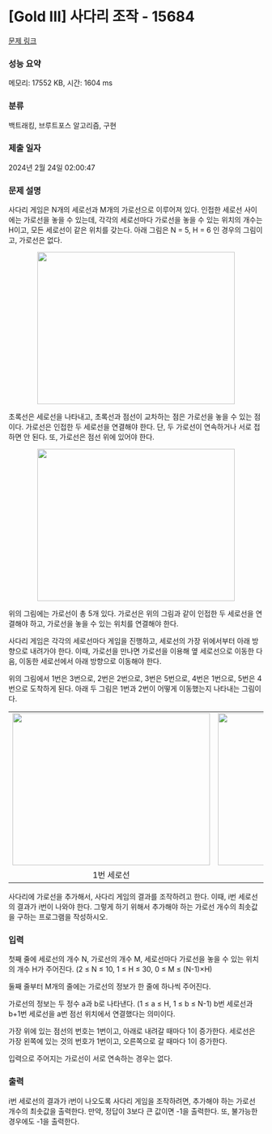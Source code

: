 # [Gold III] 사다리 조작 - 15684 

[문제 링크](https://www.acmicpc.net/problem/15684) 

### 성능 요약

메모리: 17552 KB, 시간: 1604 ms

### 분류

백트래킹, 브루트포스 알고리즘, 구현

### 제출 일자

2024년 2월 24일 02:00:47

### 문제 설명

<p>사다리 게임은 N개의 세로선과 M개의 가로선으로 이루어져 있다. 인접한 세로선 사이에는 가로선을 놓을 수 있는데, 각각의 세로선마다 가로선을 놓을 수 있는 위치의 개수는 H이고, 모든 세로선이 같은 위치를 갖는다. 아래 그림은 N = 5, H = 6 인 경우의 그림이고, 가로선은 없다.</p>

<p style="text-align: center;"><img alt="" src="https://onlinejudgeimages.s3-ap-northeast-1.amazonaws.com/problem/15684/1.png" style="width: 390px; height: 300px;"></p>

<p>초록선은 세로선을 나타내고, 초록선과 점선이 교차하는 점은 가로선을 놓을 수 있는 점이다. 가로선은 인접한 두 세로선을 연결해야 한다. 단, 두 가로선이 연속하거나 서로 접하면 안 된다. 또, 가로선은 점선 위에 있어야 한다.</p>

<p style="text-align: center;"><img alt="" src="https://onlinejudgeimages.s3-ap-northeast-1.amazonaws.com/problem/15684/2.png" style="width: 390px; height: 300px;"></p>

<p>위의 그림에는 가로선이 총 5개 있다. 가로선은 위의 그림과 같이 인접한 두 세로선을 연결해야 하고, 가로선을 놓을 수 있는 위치를 연결해야 한다.</p>

<p>사다리 게임은 각각의 세로선마다 게임을 진행하고, 세로선의 가장 위에서부터 아래 방향으로 내려가야 한다. 이때, 가로선을 만나면 가로선을 이용해 옆 세로선으로 이동한 다음, 이동한 세로선에서 아래 방향으로 이동해야 한다.</p>

<p>위의 그림에서 1번은 3번으로, 2번은 2번으로, 3번은 5번으로, 4번은 1번으로, 5번은 4번으로 도착하게 된다. 아래 두 그림은 1번과 2번이 어떻게 이동했는지 나타내는 그림이다.</p>

<table class="table table table-bordered" style="width: 100%;">
	<tbody>
		<tr>
			<td style="width: 50%; text-align: center;"><img alt="" src="https://onlinejudgeimages.s3-ap-northeast-1.amazonaws.com/problem/15684/3.png" style="width: 390px; height: 300px;"></td>
			<td style="width: 50%; text-align: center;"><img alt="" src="https://onlinejudgeimages.s3-ap-northeast-1.amazonaws.com/problem/15684/4.png" style="width: 390px; height: 300px;"></td>
		</tr>
		<tr>
			<td style="width: 50%; text-align: center;">1번 세로선</td>
			<td style="width: 50%; text-align: center;">2번 세로선</td>
		</tr>
	</tbody>
</table>

<p>사다리에 가로선을 추가해서, 사다리 게임의 결과를 조작하려고 한다. 이때, i번 세로선의 결과가 i번이 나와야 한다. 그렇게 하기 위해서 추가해야 하는 가로선 개수의 최솟값을 구하는 프로그램을 작성하시오.</p>

### 입력 

 <p>첫째 줄에 세로선의 개수 N, 가로선의 개수 M, 세로선마다 가로선을 놓을 수 있는 위치의 개수 H가 주어진다. (2 ≤ N ≤ 10, 1 ≤ H ≤ 30, 0 ≤ M ≤ (N-1)×H)</p>

<p>둘째 줄부터 M개의 줄에는 가로선의 정보가 한 줄에 하나씩 주어진다.</p>

<p>가로선의 정보는 두 정수 a과 b로 나타낸다. (1 ≤ a ≤ H, 1 ≤ b ≤ N-1) b번 세로선과 b+1번 세로선을 a번 점선 위치에서 연결했다는 의미이다.</p>

<p>가장 위에 있는 점선의 번호는 1번이고, 아래로 내려갈 때마다 1이 증가한다. 세로선은 가장 왼쪽에 있는 것의 번호가 1번이고, 오른쪽으로 갈 때마다 1이 증가한다.</p>

<p>입력으로 주어지는 가로선이 서로 연속하는 경우는 없다.</p>

### 출력 

 <p>i번 세로선의 결과가 i번이 나오도록 사다리 게임을 조작하려면, 추가해야 하는 가로선 개수의 최솟값을 출력한다. 만약, 정답이 3보다 큰 값이면 -1을 출력한다. 또, 불가능한 경우에도 -1을 출력한다.</p>

